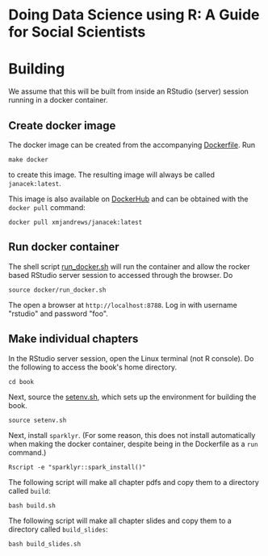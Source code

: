 # Doing Data Science using R: A Guide for Social Scientists

# Building

We assume that this will be built from inside an RStudio (server) session running in a docker container.

## Create docker image

The docker image can be created from the accompanying [Dockerfile](Dockerfile).
Run 
```
make docker
``` 
to create this image.
The resulting image will always be called `janacek:latest`.

This image is also available on [DockerHub](https://hub.docker.com) and can be obtained with the `docker pull` command:
```
docker pull xmjandrews/janacek:latest
```

## Run docker container

The shell script [run_docker.sh](run_docker.sh) will run the container and allow the rocker based RStudio server session to accessed through the browser.
Do
```
source docker/run_docker.sh 
```
The open a browser at `http://localhost:8788`. Log in with username "rstudio" and password "foo".


## Make individual chapters

In the RStudio server session, open the Linux terminal (not R console).
Do the following to access the book's home directory.
```
cd book
```

Next, source the [setenv.sh](setenv.sh), which sets up the environment for building the book.
```
source setenv.sh
```

Next, install `sparklyr`. (For some reason, this does not install automatically when making the docker container, despite being in the Dockerfile as a `run` command.)
```
Rscript -e "sparklyr::spark_install()"
```

The following script will make all chapter pdfs and copy them to a directory called `build`:
```
bash build.sh
```

The following script will make all chapter slides and copy them to a directory called `build_slides`:
```
bash build_slides.sh
```



